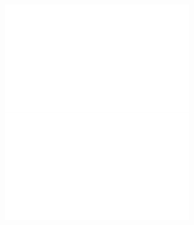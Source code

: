 ![](https://raw.githubusercontent.com/kemalaydin/githubstats/master/generated/overview.svg)
![](https://raw.githubusercontent.com/kemalaydin/githubstats/master/generated/languages.svg)
